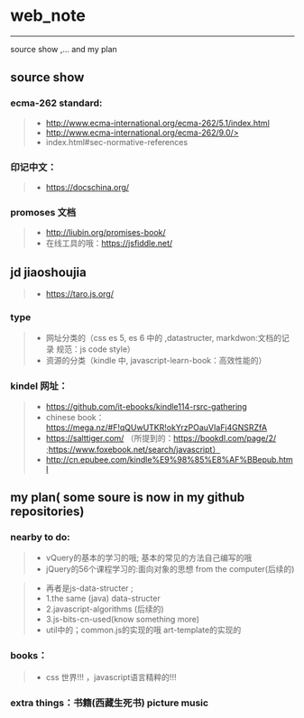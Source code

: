 # web_note

------

source show ,... and my plan

## source show

### ecma-262 standard:
> * http://www.ecma-international.org/ecma-262/5.1/index.html
> * http://www.ecma-international.org/ecma-262/9.0/>  
> * index.html#sec-normative-references

### 印记中文：
> * https://docschina.org/

### promoses 文档
> * http://liubin.org/promises-book/
> * 在线工具的哦：https://jsfiddle.net/

## jd jiaoshoujia
> * https://taro.js.org/

### type
> * 网址分类的（css es 5, es 6 中的 ,datastructer, markdwon:文档的记录 规范：js code style）
> * 资源的分类（kindle 中, javascript-learn-book：高效性能的）

### kindel 网址：
> * https://github.com/it-ebooks/kindle114-rsrc-gathering
> * chinese book： https://mega.nz/#F!qQUwUTKR!okYrzPOauVIaFj4GNSRZfA
> * https://salttiger.com/  （所提到的：https://bookdl.com/page/2/ ;https://www.foxebook.net/search/javascript）
> * http://cn.epubee.com/kindle%E9%98%85%E8%AF%BBepub.html

## my plan( some soure is now in my github repositories)

### nearby to do:
> * vQuery的基本的学习的哦;  基本的常见的方法自己编写的哦
> * jQuery的56个课程学习的:面向对象的思想 from the computer(后续的)
	
> * 再者是js-data-structer ; 
> * 1.the same (java) data-structer 
> * 2.javascript-algorithms (后续的)
> * 3.js-bits-cn-used(know something more)    
> * util中的；common.js的实现的哦 art-template的实现的
	
	
### books：
> * css 世界!!! ，javascript语言精粹的!!!

### extra things：书籍(西藏生死书)  picture music